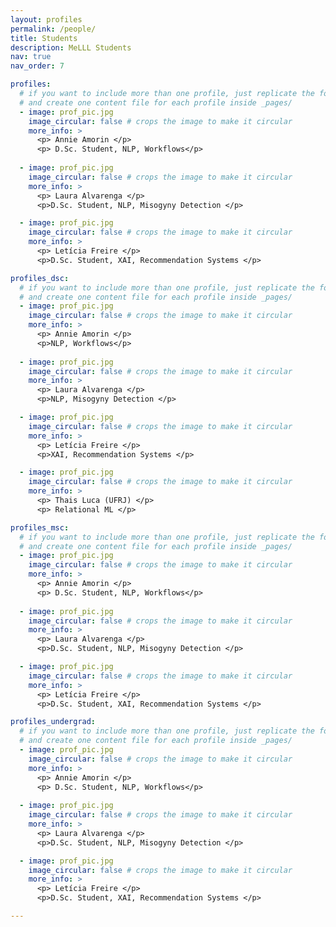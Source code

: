 ```yaml
---
layout: profiles
permalink: /people/
title: Students
description: MeLLL Students
nav: true
nav_order: 7

profiles:
  # if you want to include more than one profile, just replicate the following block
  # and create one content file for each profile inside _pages/
  - image: prof_pic.jpg
    image_circular: false # crops the image to make it circular
    more_info: >
      <p> Annie Amorin </p>
      <p> D.Sc. Student, NLP, Workflows</p>
      
  - image: prof_pic.jpg
    image_circular: false # crops the image to make it circular
    more_info: >
      <p> Laura Alvarenga </p>
      <p>D.Sc. Student, NLP, Misogyny Detection </p>

  - image: prof_pic.jpg
    image_circular: false # crops the image to make it circular
    more_info: >
      <p> Letícia Freire </p>
      <p>D.Sc. Student, XAI, Recommendation Systems </p>

profiles_dsc:
  # if you want to include more than one profile, just replicate the following block
  # and create one content file for each profile inside _pages/
  - image: prof_pic.jpg
    image_circular: false # crops the image to make it circular
    more_info: >
      <p> Annie Amorin </p>
      <p>NLP, Workflows</p>
      
  - image: prof_pic.jpg
    image_circular: false # crops the image to make it circular
    more_info: >
      <p> Laura Alvarenga </p>
      <p>NLP, Misogyny Detection </p>

  - image: prof_pic.jpg
    image_circular: false # crops the image to make it circular
    more_info: >
      <p> Letícia Freire </p>
      <p>XAI, Recommendation Systems </p>

  - image: prof_pic.jpg
    image_circular: false # crops the image to make it circular
    more_info: >
      <p> Thais Luca (UFRJ) </p>
      <p> Relational ML </p>

profiles_msc:
  # if you want to include more than one profile, just replicate the following block
  # and create one content file for each profile inside _pages/
  - image: prof_pic.jpg
    image_circular: false # crops the image to make it circular
    more_info: >
      <p> Annie Amorin </p>
      <p> D.Sc. Student, NLP, Workflows</p>
      
  - image: prof_pic.jpg
    image_circular: false # crops the image to make it circular
    more_info: >
      <p> Laura Alvarenga </p>
      <p>D.Sc. Student, NLP, Misogyny Detection </p>

  - image: prof_pic.jpg
    image_circular: false # crops the image to make it circular
    more_info: >
      <p> Letícia Freire </p>
      <p>D.Sc. Student, XAI, Recommendation Systems </p>

profiles_undergrad:
  # if you want to include more than one profile, just replicate the following block
  # and create one content file for each profile inside _pages/
  - image: prof_pic.jpg
    image_circular: false # crops the image to make it circular
    more_info: >
      <p> Annie Amorin </p>
      <p> D.Sc. Student, NLP, Workflows</p>
      
  - image: prof_pic.jpg
    image_circular: false # crops the image to make it circular
    more_info: >
      <p> Laura Alvarenga </p>
      <p>D.Sc. Student, NLP, Misogyny Detection </p>

  - image: prof_pic.jpg
    image_circular: false # crops the image to make it circular
    more_info: >
      <p> Letícia Freire </p>
      <p>D.Sc. Student, XAI, Recommendation Systems </p>

---
```

